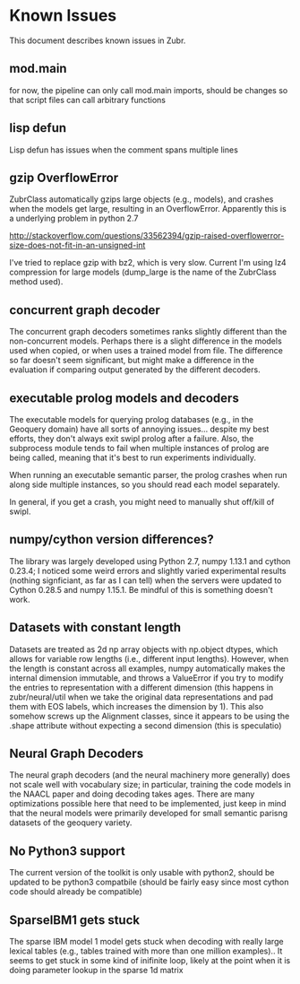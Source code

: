 Known Issues
============

This document describes known issues in Zubr. 

mod.main
----------------------------------

for now, the pipeline can only call mod.main imports, should be changes
so that script files can call arbitrary functions 

lisp defun
------------------------------------
Lisp defun has issues when the comment spans multiple lines

gzip OverflowError
-------------------------------------

ZubrClass automatically gzips large objects (e.g., models), and
crashes when the models get large, resulting in an
OverflowError. Apparently this is a underlying problem in python 2.7 

http://stackoverflow.com/questions/33562394/gzip-raised-overflowerror-size-does-not-fit-in-an-unsigned-int

I've tried to replace gzip with bz2, which is very slow. Current I'm
using lz4 compression for large models (dump_large is the name of the
ZubrClass method used). 

concurrent graph decoder
---------------------------------------
The concurrent graph decoders sometimes ranks slightly different than
the non-concurrent models. Perhaps there is a slight difference in the
models used when copied, or when uses a trained model from file. The
difference so far doesn't seem significant, but might make a
difference in the evaluation if comparing output generated by the
different decoders.

executable prolog models and decoders
----------------------------------------
The executable models for querying prolog databases (e.g., in the
Geoquery domain) have all sorts of annoying issues... despite my best
efforts, they don't always exit swipl prolog after a failure. Also,
the subprocess module tends to fail when multiple instances of prolog
are being called, meaning that it's best to run experiments
individually.

When running an executable semantic parser, the prolog crashes when
run along side multiple instances, so you should read each model
separately.

In general, if you get a crash, you might need to manually shut off/kill of  
swipl. 

numpy/cython version differences?
----------------------------------------
The library was largely developed using Python 2.7, numpy 1.13.1 and
cython 0.23.4; I noticed some weird errors and slightly varied
experimental results (nothing signficiant, as far as I can tell) when
the servers were updated to Cython 0.28.5 and numpy 1.15.1. Be mindful
of this is something doesn't work.

Datasets with constant length
---------------------------------------
Datasets are treated as 2d np array objects with np.object dtypes,
which allows for variable row lengths (i.e., different input
lengths). However, when the length is constant across all examples, numpy automatically
makes the internal dimension immutable, and throws a ValueError if you
try to modify the entries to representation with a different dimension
(this happens in zubr/neural/util when we take the original data
representations and pad them with EOS labels, which increases the
dimension by 1). This also somehow screws up the Alignment classes,
since it appears to be using the .shape attribute without expecting a
second dimension (this is speculatio)

Neural Graph Decoders
-------------------------------------------
The neural graph decoders (and the neural machinery more generally) does 
not scale well with vocabulary size; in particular, training the code
models in the NAACL paper and doing decoding takes ages. There are many
optimizations possible here that need to be implemented, just keep in mind
that the neural models were primarily developed for small semantic parisng datasets
of the geoquery variety.

No Python3 support
------------------------------------------
The current version of the toolkit is only usable with python2, should
be updated to be python3 compatbile (should be fairly easy since most
cython code should already be compatible)

SparseIBM1 gets stuck
------------------------------------------
The sparse IBM model 1 model gets stuck when decoding with really
large lexical tables (e.g., tables trained with more than one million
examples).. It seems to get stuck in some kind of inifinite loop,
likely at the point when it is doing parameter lookup in the sparse 1d matrix
